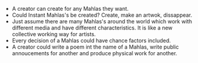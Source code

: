 * A creator can create for any Mahlas they want.
* Could Instant Mahlas's be created? Create, make an artwok, dissappear.
* Just assume there are many Mahlas's around the world which work with different media and have different characteristics. It is like a new  collective working way for artists. 
* Every decision of a Mahlas could have chance factors included.
* A creator could write a poem int the name of a Mahlas, write public annoucements for another and produce physical work for another.



